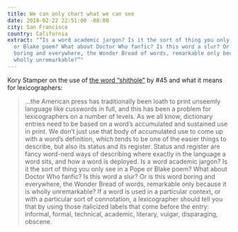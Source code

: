 ```yaml
---
title: We can only chart what we can see
date: 2018-02-22 22:51:00 -08:00
city: San Francisco
country: California
extract: "“Is a word academic jargon? Is it the sort of thing you only see in a Pope
  or Blake poem? What about Doctor Who fanfic? Is this word a slur? Or is this word
  boring and everywhere, the Wonder Bread of words, remarkable only because it is
  wholly unremarkable?”"
---
```


Kory Stamper on the use of [the word “shithole”](https://korystamper.wordpress.com/2018/01/11/down-the-shithole-why-lexicographers-need-your-profanity/) by #45 and what it means for lexicographers:

> ...the American press has traditionally been loath to print unseemly language like cusswords in full, and this has been a problem for lexicographers on a number of levels. As we all know, dictionary entries need to be based on a word’s accumulated and sustained use in print. We don’t just use that body of accumulated use to come up with a word’s definition, which tends to be one of the easier things to describe, but also its status and its register. Status and register are fancy word-nerd ways of describing where exactly in the language a word sits, and how a word is deployed. Is a word academic jargon? Is it the sort of thing you only see in a Pope or Blake poem? What about Doctor Who fanfic? Is this word a slur? Or is this word boring and everywhere, the Wonder Bread of words, remarkable only because it is wholly unremarkable? If a word is used in a particular context, or with a particular sort of connotation, a lexicographer should tell you that by using those italicized labels that come before the entry: informal, formal, technical, academic, literary, vulgar, disparaging, obscene.
